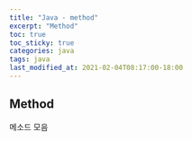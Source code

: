 ```yaml
---
title: "Java - method"
excerpt: "Method"
toc: true
toc_sticky: true
categories: java
tags: java
last_modified_at: 2021-02-04T08:17:00-18:00
---
```



## Method  

메소드 모음

